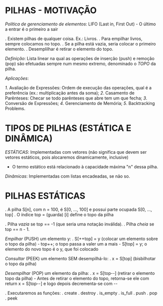 # PILHAS - MOTIVAÇÃO

_Política de gerenciamento de elementos_: LIFO (Last in, First Out)
    - O último a entrar é o primeiro a sair

. Existem pilhas de qualquer coisa. Ex.: Livros.
. Para empilhar livros, sempre colocamos no topo.
. Se a pilha está vazia, seria colocar o primeiro elemento.
. Desemplilhar é retirar o elemento do topo.

*Definição*: Lista linear na qual as operações de inserção (push) e remoção (pop) são efetuadas sempre num mesmo extremo, denominado o _TOPO_ da pilha.

*Aplicações*:

*1*. Avaliação de Expressões: Ordem de execução das operações, qual é a preferência (ex.: multiplicação antes da soma);
*2*. Casamento de Parênteses: Checar se todo parênteses que abre tem um que fecha;
*3*. Conversão de Expressões;
*4*. Gerenciamento de Memória;
*5*. Backtracking Problems.

# TIPOS DE PILHAS (ESTÁTICA E DINÂMICA)

*ESTÁTICAS*: Implementadas com vetores (não significa que devem ser vetores estáticos, pois alocaremos dinamicamente, inclusive)

- O termo estático está relacionado à capacidade máxima "n" dessa pilha.

*Dinâmicas*: Implementadas com listas encadeadas, se não so.

# PILHAS ESTÁTICAS

. A pilha S[n], com n = 100, é S[0, ..., 100] e possui parte ocupada S[0, ..., top]
. O índice top = (guarda) [i] define o topo da pilha

. Pilha *vazia* se top == -1 (que seria uma notação inválida).
. Pilha *cheia* se top == n - 1.

*Empilhar* (PUSH) um elemento y: 
    . S[++top] = y (colocar um elemento sobre o topo da pilha)
        - top++; o topo passa a valer um a mais
        - S[top] = y; o elemento do novo topo é o y, que foi colocado

*Consultar* (PEEK) um elemento SEM desempilhá-lo:
    . x = S[top] (bisbilhotar o topo da pilha)

*Desempilhar* (POP) um elemento da pilha:
    . x = S[top--] (retirar o elemento topo da pilha)
        - Antes de retirar o elemento do topo, retorna-se ele com return x = S[top--] e logo depois decrementa-se com --

. Executaremos as funções:
. create
. destroy
. is_empty
. is_full
. push
. pop
. peek